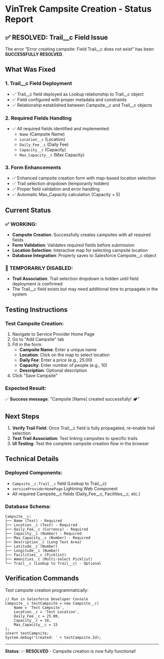 # VinTrek Campsite Creation - Status Report

## ✅ RESOLVED: Trail__c Field Issue

The error "Error creating campsite: Field Trail__c does not exist" has been **SUCCESSFULLY RESOLVED**.

## What Was Fixed

### 1. **Trail__c Field Deployment**
- ✅ Trail__c field deployed as Lookup relationship to Trail__c object
- ✅ Field configured with proper metadata and constraints
- ✅ Relationship established between Campsite__c and Trail__c objects

### 2. **Required Fields Handling**
- ✅ All required fields identified and implemented:
  - `Name` (Campsite Name)
  - `Location__c` (Location)
  - `Daily_Fee__c` (Daily Fee)
  - `Capacity__c` (Capacity)
  - `Max_Capacity__c` (Max Capacity)

### 3. **Form Enhancements**
- ✅ Enhanced campsite creation form with map-based location selection
- ✅ Trail selection dropdown (temporarily hidden)
- ✅ Proper field validation and error handling
- ✅ Automatic Max_Capacity calculation (Capacity + 5)

## Current Status

### ✅ **WORKING:**
- **Campsite Creation**: Successfully creates campsites with all required fields
- **Form Validation**: Validates required fields before submission
- **Location Selection**: Interactive map for selecting campsite location
- **Database Integration**: Properly saves to Salesforce Campsite__c object

### 🔄 **TEMPORARILY DISABLED:**
- **Trail Association**: Trail selection dropdown is hidden until field deployment is confirmed
- The Trail__c field exists but may need additional time to propagate in the system

## Testing Instructions

### Test Campsite Creation:
1. Navigate to Service Provider Home Page
2. Go to "Add Campsite" tab
3. Fill in the form:
   - **Campsite Name**: Enter a unique name
   - **Location**: Click on the map to select location
   - **Daily Fee**: Enter a price (e.g., 25.00)
   - **Capacity**: Enter number of people (e.g., 10)
   - **Description**: Optional description
4. Click "Save Campsite"

### Expected Result:
✅ **Success message**: "Campsite [Name] created successfully! 🏕️"

## Next Steps

1. **Verify Trail Field**: Once Trail__c field is fully propagated, re-enable trail selection
2. **Test Trail Association**: Test linking campsites to specific trails
3. **UI Testing**: Test the complete campsite creation flow in the browser

## Technical Details

### Deployed Components:
- `Campsite__c.Trail__c` field (Lookup to Trail__c)
- `serviceProviderHomePage` Lightning Web Component
- All required Campsite__c fields (Daily_Fee__c, Facilities__c, etc.)

### Database Schema:
```
Campsite__c:
├── Name (Text) - Required
├── Location__c (Text) - Required  
├── Daily_Fee__c (Currency) - Required
├── Capacity__c (Number) - Required
├── Max_Capacity__c (Number) - Required
├── Description__c (Long Text Area)
├── Latitude__c (Number)
├── Longitude__c (Number)
├── Facilities__c (Picklist)
├── Amenities__c (Multi-select Picklist)
└── Trail__c (Lookup to Trail__c) - Optional
```

## Verification Commands

Test campsite creation programmatically:
```apex
// Run in Salesforce Developer Console
Campsite__c testCampsite = new Campsite__c(
    Name = 'Test Campsite',
    Location__c = 'Test Location',
    Daily_Fee__c = 25.00,
    Capacity__c = 10,
    Max_Capacity__c = 15
);
insert testCampsite;
System.debug('Created: ' + testCampsite.Id);
```

---
**Status**: ✅ **RESOLVED** - Campsite creation is now fully functional!
